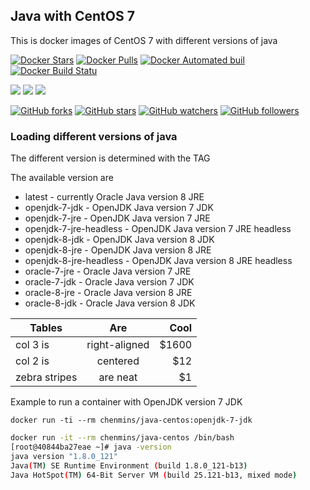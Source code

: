 ## Java with CentOS 7

This is docker images of CentOS 7 with different versions of java

[![Docker Stars](https://img.shields.io/docker/stars/chenmins/java-centos.svg)]() [![Docker Pulls](https://img.shields.io/docker/pulls/chenmins/java-centos.svg)]() [![Docker Automated buil](https://img.shields.io/docker/automated/chenmins/java-centos.svg)]() [![Docker Build Statu](https://img.shields.io/docker/build/chenmins/java-centos.svg)]()

[![](https://images.microbadger.com/badges/image/chenmins/java-centos.svg)](https://microbadger.com/images/chenmins/java-centos "Get your own image badge on microbadger.com") [![](https://images.microbadger.com/badges/version/chenmins/java-centos.svg)](https://microbadger.com/images/chenmins/java-centos "Get your own version badge on microbadger.com") [![](https://images.microbadger.com/badges/license/chenmins/java-centos.svg)](https://microbadger.com/images/chenmins/java-centos "Get your own license badge on microbadger.com")

[![GitHub forks](https://img.shields.io/github/forks/chenmins/java-centos.svg?style=social&label=Fork)]() [![GitHub stars](https://img.shields.io/github/stars/chenmins/java-centos.svg?style=social&label=Star)]() [![GitHub watchers](https://img.shields.io/github/watchers/chenmins/java-centos.svg?style=social&label=Watch)]() [![GitHub followers](https://img.shields.io/github/followers/chenmins.svg?style=social&label=Follow)]()

### Loading different versions of java

The different version is determined with the TAG 

The available version are 

* latest                 - currently Oracle Java version 8 JRE
* openjdk-7-jdk          - OpenJDK Java version 7 JDK
* openjdk-7-jre          - OpenJDK Java version 7 JRE
* openjdk-7-jre-headless - OpenJDK Java version 7 JRE headless
* openjdk-8-jdk          - OpenJDK Java version 8 JDK
* openjdk-8-jre          - OpenJDK Java version 8 JRE
* openjdk-8-jre-headless - OpenJDK Java version 8 JRE headless
* oracle-7-jre           - Oracle Java version 7 JRE
* oracle-7-jdk           - Oracle Java version 7 JDK
* oracle-8-jre           - Oracle Java version 8 JRE
* oracle-8-jdk           - Oracle Java version 8 JDK

|Tables         | Are           | Cool  |
| ------------- |:-------------:| -----:|
| col 3 is      | right-aligned | $1600 |
| col 2 is      | centered      |   $12 |
| zebra stripes | are neat      |    $1 |

Example to run a container with OpenJDK version 7 JDK

`docker run -ti --rm chenmins/java-centos:openjdk-7-jdk`

```bash
docker run -it --rm chenmins/java-centos /bin/bash
[root@40844ba27eae ~]# java -version
java version "1.8.0_121"
Java(TM) SE Runtime Environment (build 1.8.0_121-b13)
Java HotSpot(TM) 64-Bit Server VM (build 25.121-b13, mixed mode)
```



